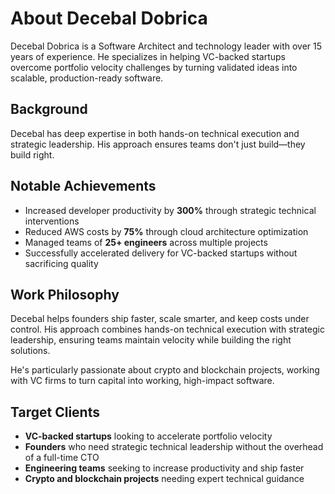 # About Decebal Dobrica

Decebal Dobrica is a Software Architect and technology leader with over 15 years of experience. He specializes in helping VC-backed startups overcome portfolio velocity challenges by turning validated ideas into scalable, production-ready software.

## Background

Decebal has deep expertise in both hands-on technical execution and strategic leadership. His approach ensures teams don't just build—they build right.

## Notable Achievements

- Increased developer productivity by **300%** through strategic technical interventions
- Reduced AWS costs by **75%** through cloud architecture optimization
- Managed teams of **25+ engineers** across multiple projects
- Successfully accelerated delivery for VC-backed startups without sacrificing quality

## Work Philosophy

Decebal helps founders ship faster, scale smarter, and keep costs under control. His approach combines hands-on technical execution with strategic leadership, ensuring teams maintain velocity while building the right solutions.

He's particularly passionate about crypto and blockchain projects, working with VC firms to turn capital into working, high-impact software.

## Target Clients

- **VC-backed startups** looking to accelerate portfolio velocity
- **Founders** who need strategic technical leadership without the overhead of a full-time CTO
- **Engineering teams** seeking to increase productivity and ship faster
- **Crypto and blockchain projects** needing expert technical guidance
